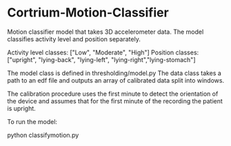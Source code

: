 # Cortrium-Motion-Classifier

Motion classifier model that takes 3D accelerometer data. The model classifies activity level and position separately.

Activity level classes: ["Low", "Moderate", "High"]
Position classes: ["upright", "lying-back", "lying-left", "lying-right","lying-stomach"]

The model class is defined in thresholding/model.py
The data class takes a path to an edf file and outputs an array of calibrated data split into windows. 

The calibration procedure uses the first minute to detect the orientation of the device and assumes that for the first minute of the recording the patient is upright.


To run the model: 

python classifymotion.py <path to edf file>


